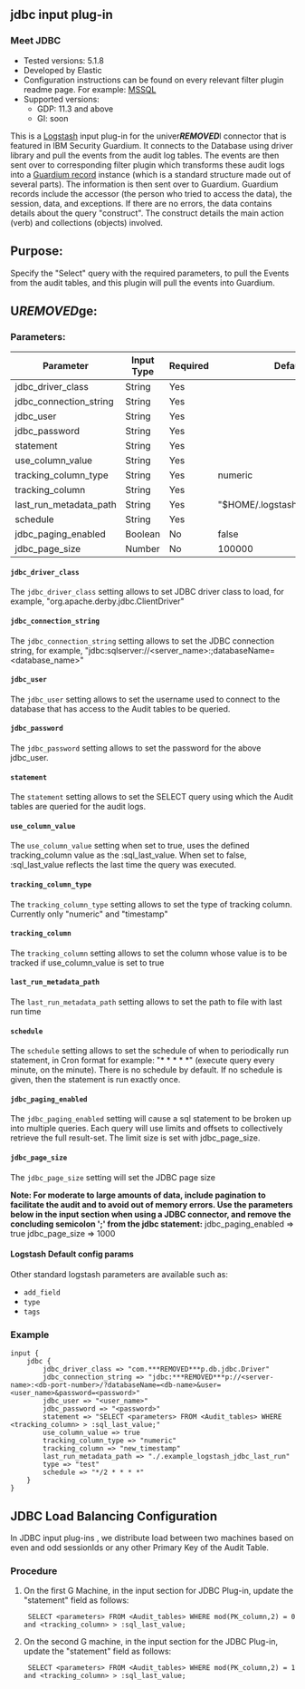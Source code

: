 ## jdbc input plug-in
### Meet JDBC
* Tested versions: 5.1.8
* Developed by Elastic
* Configuration instructions can be found on every relevant filter plugin readme page. For example: [MSSQL](https://github.com/IBM/univer***REMOVED***l-connectors/blob/main/filter-plugin/logstash-filter-mssql-guardium#configuring-the-mssql-filters-in-guardium)
* Supported versions:
	* GDP: 11.3 and above
    * GI: soon

This is a [Logstash](https://github.com/elastic/logstash) input plug-in for the univer***REMOVED***l connector that is featured in IBM Security Guardium. It connects to the Database using driver library and pull the events from the audit log tables. The events are then sent over to corresponding filter plugin which transforms these audit logs into a [Guardium record](https://github.com/IBM/univer***REMOVED***l-connectors/blob/main/common/src/main/java/com/ibm/guardium/univer***REMOVED***lconnector/commons/structures/Record.java)  instance (which is a standard structure made out of several parts). The information is then sent over to Guardium. Guardium records include the accessor (the person who tried to access the data), the session, data, and exceptions. If there are no errors, the data contains details about the query "construct". The construct details the main action (verb) and collections (objects) involved.


## Purpose:

Specify the "Select" query with the required parameters, to pull the Events from the audit tables, and this plugin will pull the events into Guardium.


## U***REMOVED***ge:

### Parameters:
	
| Parameter | Input Type | Required | Default |
|-----------|------------|----------|---------|
| jdbc_driver_class  | String | Yes |   |
| jdbc_connection_string  | String | Yes |   |
| jdbc_user  | String | Yes |   |
| jdbc_password  | String | Yes |   |
| statement  | String | Yes |   |
| use_column_value  | String | Yes |   |
| tracking_column_type  | String | Yes | numeric  |
| tracking_column  | String | Yes |   |
| last_run_metadata_path  | String | Yes |  "$HOME/.logstash_jdbc_last_run" |
| schedule  | String | Yes |   |
| jdbc_paging_enabled  | Boolean | No |  false |
| jdbc_page_size  | Number | No | 100000  |


#### `jdbc_driver_class`
The `jdbc_driver_class` setting allows to set JDBC driver class to load, for example, "org.apache.derby.jdbc.ClientDriver"

#### `jdbc_connection_string`
The `jdbc_connection_string` setting allows to set the JDBC connection string, for example, "jdbc:sqlserver://<server_name>:<port>;databaseName=<database_name>"

#### `jdbc_user`
The `jdbc_user` setting allows to set the username used to connect to the database that has access to the Audit tables to be queried.

#### `jdbc_password`
The `jdbc_password` setting allows to set the password for the above jdbc_user.

#### `statement`
The `statement` setting allows to set the SELECT query using which the Audit tables are queried for the audit logs.

#### `use_column_value`
The `use_column_value` setting when set to true, uses the defined tracking_column value as the :sql_last_value. When set to false, :sql_last_value reflects the last time the query was executed.

#### `tracking_column_type`
The `tracking_column_type` setting allows to set the type of tracking column. Currently only "numeric" and "timestamp"

#### `tracking_column`
The `tracking_column` setting allows to set the column whose value is to be tracked if use_column_value is set to true

#### `last_run_metadata_path`
The `last_run_metadata_path` setting allows to set the path to file with last run time

#### `schedule`
The `schedule` setting allows to set the schedule of when to periodically run statement, in Cron format for example: "* * * * *" (execute query every minute, on the minute). There is no schedule by default. If no schedule is given, then the statement is run exactly once.

#### `jdbc_paging_enabled`
The `jdbc_paging_enabled` setting will cause a sql statement to be broken up into multiple queries. Each query will use limits and offsets to collectively retrieve the full result-set. The limit size is set with jdbc_page_size.

#### `jdbc_page_size`
The `jdbc_page_size` setting will set the JDBC page size

**Note: For moderate to large amounts of data, include pagination to facilitate the audit and to avoid out of memory errors.  Use the parameters below in the input section when using a JDBC connector, and remove the concluding semicolon ';' from the jdbc statement:**
			jdbc_paging_enabled => true
			jdbc_page_size => 1000

#### Logstash Default config params
Other standard logstash parameters are available such as:
* `add_field`
* `type`
* `tags`

### Example

	input {
		jdbc {
			jdbc_driver_class => "com.***REMOVED***p.db.jdbc.Driver"
			jdbc_connection_string => "jdbc:***REMOVED***p://<server-name>:<db-port-number>/?databaseName=<db-name>&user=<user_name>&password=<password>"
			jdbc_user => "<user_name>"
			jdbc_password => "<password>"
			statement => "SELECT <parameters> FROM <Audit_tables> WHERE <tracking_column> > :sql_last_value;"
			use_column_value => true
			tracking_column_type => "numeric"
			tracking_column => "new_timestamp"
			last_run_metadata_path => "./.example_logstash_jdbc_last_run"
			type => "test"
			schedule => "*/2 * * * *"
		}
	}

## JDBC Load Balancing Configuration

In JDBC input plug-ins , we distribute load between two machines based on even and odd sessionIds or any other Primary Key of the Audit Table.

### Procedure

1. On the first G Machine, in the input section for JDBC Plug-in, update the "statement" field as follows:

		SELECT <parameters> FROM <Audit_tables> WHERE mod(PK_column,2) = 0 and <tracking_column> > :sql_last_value;

2. On the second G machine, in the input section for the JDBC Plug-in, update the  "statement" field as follows:

		SELECT <parameters> FROM <Audit_tables> WHERE mod(PK_column,2) = 1 and <tracking_column> > :sql_last_value;
